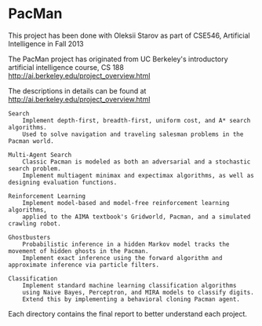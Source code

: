 # PacMan
This project has been done with Oleksii Starov as part of CSE546, Artificial Intelligence in Fall 2013

The PacMan project has originated from UC Berkeley's introductory artificial intelligence course, CS 188 
  http://ai.berkeley.edu/project_overview.html

The descriptions in details can be found at http://ai.berkeley.edu/project_overview.html

	Search
		Implement depth-first, breadth-first, uniform cost, and A* search algorithms. 
		Used to solve navigation and traveling salesman problems in the Pacman world.

	Multi-Agent Search 
		Classic Pacman is modeled as both an adversarial and a stochastic search problem.
		Implement multiagent minimax and expectimax algorithms, as well as designing evaluation functions.

	Reinforcement Learning 
		Implement model-based and model-free reinforcement learning algorithms, 
		applied to the AIMA textbook's Gridworld, Pacman, and a simulated crawling robot.

	Ghostbusters 
		Probabilistic inference in a hidden Markov model tracks the movement of hidden ghosts in the Pacman. 
		Implement exact inference using the forward algorithm and approximate inference via particle filters.

	Classification 
		Implement standard machine learning classification algorithms 
		using Naive Bayes, Perceptron, and MIRA models to classify digits. 
		Extend this by implementing a behavioral cloning Pacman agent.

Each directory contains the final report to better understand each project.
